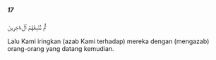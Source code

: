 ##### 17

<span class="ayah">ثُمَّ نُتْبِعُهُمُ ٱلْءَاخِرِينَ</span>

<span class="ayah_translation">Lalu Kami iringkan (azab Kami terhadap) mereka dengan (mengazab) orang-orang yang datang kemudian.</span>
